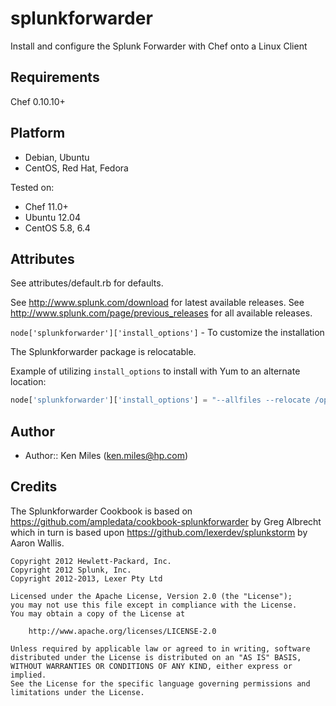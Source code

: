 splunkforwarder
===============

Install and configure the Splunk Forwarder with Chef onto a Linux Client

Requirements
------------
Chef 0.10.10+

Platform
--------
- Debian, Ubuntu
- CentOS, Red Hat, Fedora

Tested on:

- Chef 11.0+
- Ubuntu 12.04
- CentOS 5.8, 6.4

Attributes
----------

See attributes/default.rb for defaults.

See http://www.splunk.com/download for latest available releases.
See http://www.splunk.com/page/previous_releases for all available releases.

`node['splunkforwarder']['install_options']` - To customize the installation

The Splunkforwarder package is relocatable.  

Example of utilizing `install_options` to install with Yum to an alternate location:

```javascript
node['splunkforwarder']['install_options'] = "--allfiles --relocate /opt=/opt/apps/ms"
```
Author
-----------------
- Author:: Ken Miles (<ken.miles@hp.com>)

Credits
-----------------
The Splunkforwarder Cookbook is based on https://github.com/ampledata/cookbook-splunkforwarder
by Greg Albrecht which in turn is based upon https://github.com/lexerdev/splunkstorm by 
Aaron Wallis.

```text
Copyright 2012 Hewlett-Packard, Inc.
Copyright 2012 Splunk, Inc.
Copyright 2012-2013, Lexer Pty Ltd

Licensed under the Apache License, Version 2.0 (the "License");
you may not use this file except in compliance with the License.
You may obtain a copy of the License at

    http://www.apache.org/licenses/LICENSE-2.0

Unless required by applicable law or agreed to in writing, software
distributed under the License is distributed on an "AS IS" BASIS,
WITHOUT WARRANTIES OR CONDITIONS OF ANY KIND, either express or implied.
See the License for the specific language governing permissions and
limitations under the License.
```

